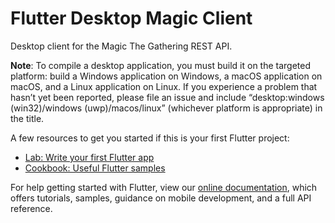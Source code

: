 # Flutter Desktop Magic Client
Desktop client for the Magic The Gathering REST API.

**Note**: To compile a desktop application, you must build it on the targeted platform: build a Windows application on Windows, a macOS application on macOS, and a Linux application on Linux. If you experience a problem that hasn’t yet been reported, please file an issue and include “desktop:windows (win32)/windows (uwp)/macos/linux” (whichever platform is appropriate) in the title.

A few resources to get you started if this is your first Flutter project:

- [Lab: Write your first Flutter app](https://flutter.dev/docs/get-started/codelab)
- [Cookbook: Useful Flutter samples](https://flutter.dev/docs/cookbook)

For help getting started with Flutter, view our
[online documentation](https://flutter.dev/docs), which offers tutorials,
samples, guidance on mobile development, and a full API reference.

